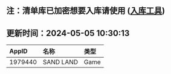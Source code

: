 ## 注：清单库已加密想要入库请使用 ([入库工具](https://github.com/BlankTMing/ManifestAutoUpdate/releases))

## 更新时间：2024-05-05 10:30:13
| AppID | 名称 | 类型  |
| :-------------------- | :----------------------------- | :----------- |
| 1979440 | SAND LAND| Game |
